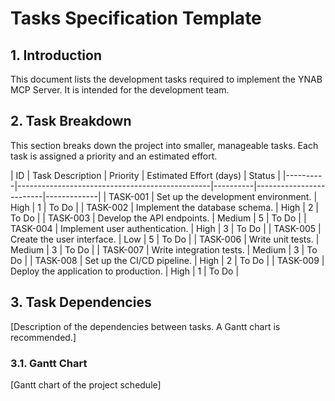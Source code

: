# Tasks Specification Template

## 1. Introduction

This document lists the development tasks required to implement the YNAB MCP Server. It is intended for the development
team.

## 2. Task Breakdown

This section breaks down the project into smaller, manageable tasks. Each task is assigned a priority and an estimated
effort.

| ID | Task Description | Priority | Estimated Effort (days) | Status |
|----------|------------------------------------------------|----------|-------------------------|-------------| |
TASK-001 | Set up the development environment. | High | 1 | To Do | | TASK-002 | Implement the database schema. | High |
2 | To Do | | TASK-003 | Develop the API endpoints. | Medium | 5 | To Do | | TASK-004 | Implement user authentication. |
High | 3 | To Do | | TASK-005 | Create the user interface. | Low | 5 | To Do | | TASK-006 | Write unit tests. | Medium |
3 | To Do | | TASK-007 | Write integration tests. | Medium | 3 | To Do | | TASK-008 | Set up the CI/CD pipeline. | High
| 2 | To Do | | TASK-009 | Deploy the application to production. | High | 1 | To Do |

## 3. Task Dependencies

\[Description of the dependencies between tasks. A Gantt chart is recommended.\]

### 3.1. Gantt Chart

\[Gantt chart of the project schedule\]
